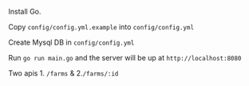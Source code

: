 Install Go.

Copy `config/config.yml.example` into `config/config.yml`

Create Mysql DB in `config/config.yml`

Run `go run main.go` and the server will be up at `http://localhost:8080`

Two apis 1. `/farms` & 2.`/farms/:id`